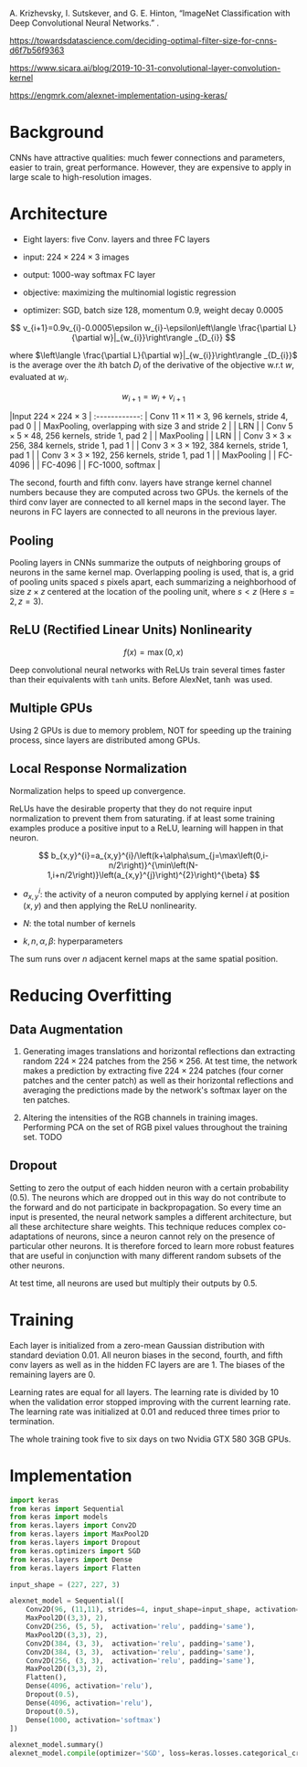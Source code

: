 A. Krizhevsky, I. Sutskever, and G. E. Hinton, “ImageNet Classification with Deep Convolutional Neural Networks.” .

https://towardsdatascience.com/deciding-optimal-filter-size-for-cnns-d6f7b56f9363

https://www.sicara.ai/blog/2019-10-31-convolutional-layer-convolution-kernel

https://engmrk.com/alexnet-implementation-using-keras/

# Background

CNNs have attractive qualities: much fewer connections and parameters, easier to train, great performance. However, they are expensive to apply in large scale to high-resolution images.

# Architecture

- Eight layers: five Conv. layers and three FC layers

- input: $224\times 224 \times 3$ images

- output: $1000$-way softmax FC layer

- objective: maximizing the multinomial logistic regression 

- optimizer: SGD, batch size $128$, momentum $0.9$, weight decay $0.0005$

$$
v_{i+1}=0.9v_{i}-0.0005\epsilon w_{i}-\epsilon\left\langle \frac{\partial L}{\partial w}|_{w_{i}}\right\rangle _{D_{i}}
$$

where $\left\langle \frac{\partial L}{\partial w}|_{w_{i}}\right\rangle _{D_{i}}$ is the average over the $i$th batch $D_i$ of the derivative of the objective w.r.t $w$, evaluated at $w_i$.

$$
w_{i+1}=w_{i}+v_{i+1}
$$

|Input $224 \times 224 \times 3$ |
:------------:
| Conv $11\times11 \times3$, $96$ kernels, stride $4$, pad $0$ |
| MaxPooling, overlapping with size $3$ and stride $2$     |
| LRN                                                      |
| Conv $5\times 5 \times 48$, $256$ kernels, stride $1$, pad $2$ |
| MaxPooling                                               |
| LRN                                                      |
| Conv $3\times 3 \times 256$, $384$ kernels, stride $1$, pad $1$ |
| Conv $3\times 3 \times 192$, $384$ kernels, stride $1$, pad $1$ |
| Conv $3\times 3 \times 192$, $256$ kernels, stride $1$, pad $1$ |
| MaxPooling                                               |
| FC-4096                                                  |
| FC-4096                                                  |
| FC-1000, softmax                                         |

The second, fourth and fifth conv. layers have strange kernel channel numbers because they are computed across two GPUs. the kernels of the third conv layer are connected to all kernel maps in the second layer. The neurons in FC layers are connected to all neurons in the previous layer.

## Pooling

Pooling layers in CNNs summarize the outputs of neighboring groups of neurons in the same kernel map. Overlapping pooling is used, that is, a grid of pooling units spaced $s$ pixels apart, each summarizing a neighborhood of size $z \times z$ centered at the location of the pooling unit, where $s < z$ (Here $s = 2, z = 3$).

## ReLU (Rectified Linear Units) Nonlinearity

$$
f(x) = \max(0, x)
$$

Deep convolutional neural networks with ReLUs train several times faster than their equivalents with `tanh` units. Before AlexNet, $\tanh$ was used.

## Multiple GPUs

Using 2 GPUs is due to memory problem, NOT for speeding up the training process, since layers are distributed among GPUs.

## Local Response Normalization

Normalization helps to speed up convergence.

ReLUs have the desirable property that they do not require input normalization to prevent them from saturating. if at least some training examples produce a positive input to a ReLU, learning will happen in that neuron.

$$
b_{x,y}^{i}=a_{x,y}^{i}/\left(k+\alpha\sum_{j=\max\left(0,i-n/2\right)}^{\min\left(N-1,i+n/2\right)}\left(a_{x,y}^{j}\right)^{2}\right)^{\beta}
$$

- $a_{x,y}^i$: the activity of a neuron computed by applying kernel $i$ at position $(x,y)$ and then applying the ReLU nonlinearity.

- $N$: the total number of kernels

- $k,n,\alpha, \beta$: hyperparameters

The sum runs over $n$ adjacent kernel maps at the same spatial position.

# Reducing Overfitting

## Data Augmentation

1. Generating images translations and horizontal reflections dan extracting random $224 \times 224$ patches from the $256 \times 256$. At test time, the network makes a prediction by extracting five $224 \times 224$ patches (four corner patches and the center patch) as well as their horizontal reflections and averaging the predictions made by the network's softmax layer on the ten patches.

2. Altering the intensities of the RGB channels in training images. Performing PCA on the set of RGB pixel values throughout the training set. TODO

## Dropout

Setting to zero the output of each hidden neuron with a certain probability ($0.5$). The neurons which are dropped out in this way do not contribute to the forward and do not participate in backpropagation. So every time an input is presented, the neural network samples a different architecture, but all these architecture share weights. This technique reduces complex co-adaptations of neurons, since a neuron cannot rely on the presence of particular other neurons. It is therefore forced to learn more robust features that are useful in conjunction with many different random subsets of the other neurons.

At test time, all neurons are used but multiply their outputs by $0.5$.

# Training

Each layer is initialized from a zero-mean Gaussian distribution with standard deviation $0.01$. All neuron biases in the second, fourth, and fifth conv layers as well as in the hidden FC layers are are $1$. The biases of the remaining layers are $0$.

Learning rates are equal for all layers. The learning rate is divided by $10$ when the validation error stopped improving with the current learning rate. The learning rate was initialized at $0.01$ and reduced three times prior to termination.

The whole training took five to six days on two Nvidia GTX 580 3GB GPUs.

# Implementation

```python
import keras
from keras import Sequential
from keras import models
from keras.layers import Conv2D
from keras.layers import MaxPool2D
from keras.layers import Dropout
from keras.optimizers import SGD
from keras.layers import Dense
from keras.layers import Flatten

input_shape = (227, 227, 3)

alexnet_model = Sequential([
    Conv2D(96, (11,11), strides=4, input_shape=input_shape, activation='relu'),
    MaxPool2D((3,3), 2),
    Conv2D(256, (5, 5),  activation='relu', padding='same'),
    MaxPool2D((3,3), 2),
    Conv2D(384, (3, 3),  activation='relu', padding='same'),
    Conv2D(384, (3, 3),  activation='relu', padding='same'),
    Conv2D(256, (3, 3),  activation='relu', padding='same'),
    MaxPool2D((3,3), 2),
    Flatten(),
    Dense(4096, activation='relu'),
    Dropout(0.5),
    Dense(4096, activation='relu'),
    Dropout(0.5),
    Dense(1000, activation='softmax')
])

alexnet_model.summary()
alexnet_model.compile(optimizer='SGD', loss=keras.losses.categorical_crossentropy, metrics=['accuracy'])
```
